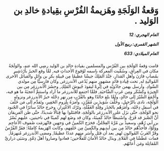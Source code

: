 <h1 dir="rtl">وَقعةُ الوَلَجَةِ وهَزيمةُ الفُرْسِ بقِيادةِ خالدِ بن الوَليد
  .</h1>

<h5 dir="rtl">العام الهجري:  12

الشهر القمري: ربيع الأول

العام الميلادي: 633</h5>

<p dir="rtl">قامت وَقعةُ الوَلَجَةِ بين الفُرْس والمسلمين بقيادةِ خالدِ بن الوَليد رضِي الله عنه، والوَلَجَةُ مكان في العِراق، وسُمِّيت المعركة باسمه لوُقوع الأحداثِ فيه, لمَّا وقع الخبرُ بأَرْدَشِير بمُصابِ قارَنَ وأهلِ المَذارِ، جَنَّدَ المَلِكُ جيشًا عظيمًا مِن قبيلةِ بكرِ بن وائلٍ والقبائل الأُخرى المُواليةِ له, تحت قِيادةِ قائدٍ مشهور منهم يُدْعى الأندرزغر, وكان فارِسيًّا مِن مولدي السَّوادِ. وأرسل بهمن جاذُوَيْهِ في إثْرِهْ ليقودَ جُيوشَ المَلِكِ, وحشَرَ الأندرزغر مِن بين الحِيرَةِ وكَسْكَر ومِن عَربِ الضَّاحيَةِ, فلمَّا اجتمع للأندرزغر ما أراد واستتمَّ أَعجبَهُ ما هو فيه، وأَجْمَعَ السَّيْرَ إلى خالدٍ، ولمَّا بلغ خالدًا وهو بالقُرْبِ مِن نهرِ دِجْلة خبرُ الأندرزغر ونزوله الوَلَجَة، نادى بالرَّحيلِ، وخَلَّفَ سُوَيدَ بن مُقَرِّنٍ، وأَمرَهُ بِلُزومِ الحَفِيرِ، وتَقدَّم إلى مَن خَلَّفَ في أَسفلِ دِجْلة، وأَمَرَهُم بالحَذَرِ وقِلَّةِ الغَفْلَةِ، وتَرْك الاغْتِرارِ، وخرج خالدٌ سائرًا في الجُنود نحو الوَلَجَةِ، حتَّى نزَل على الأندرزغر بالوَلَجَةِ، فاقتتَلوا بها قِتالًا شديدًا، حتَّى ظن الفريقان أنَّ الصَّبرَ قد فَرَغَ، واسْتبطَأَ خالدٌ كَمينَهُ، وكان قد وضَع لهم كَمينًا في ناحيتين، عليهم بُسْرُ بن أبي رُهْمٍ، وسعيدُ بن مُرَّةَ العِجْليُّ، فخرَج الكَمينُ في وَجهينِ فانْهزمَت صُفوف الأعاجِم ووَلَّوْا، فأخذَهُم خالدٌ مِن بين أيديهم والكَمينُ مِن خَلفِهم، وكانت الهَزيمةُ كاملةً؛ ففَرَّ الفُرْسُ وفَرَّ العَربُ المُوالون لهم, بعد أن قتَل وأسَر منهم عددًا عظيمًا, ومضى الأندرزغر مُنهزمًا, فمات عَطَشًا في الفَلاةِ, وبذَل خالدٌ الأمانَ للفلَّاحين؛ فعادوا وصاروا أهلَ ذِمَّةٍ, وسَبَى ذراريَّ المُقاتِلة ومَن أَعانَهُم.</p></br>

